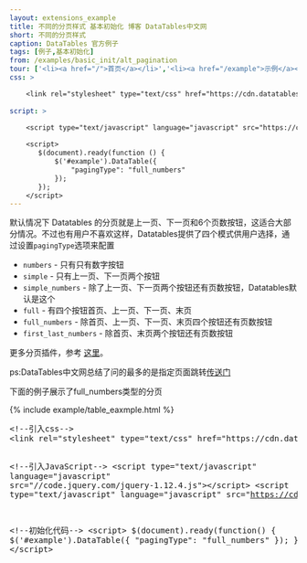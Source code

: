 ```yaml
---
layout: extensions_example
title: 不同的分页样式 基本初始化 博客 DataTables中文网
short: 不同的分页样式
caption: DataTables 官方例子
tags: [例子,基本初始化]
from: /examples/basic_init/alt_pagination
tour: ['<li><a href="/">首页</a></li>','<li><a href="/example">示例</a></li>','<li class="active">不同的分页样式</li>']
css: >

    <link rel="stylesheet" type="text/css" href="https://cdn.datatables.net/1.10.15/css/jquery.dataTables.min.css">
    	
script: >

    <script type="text/javascript" language="javascript" src="https://cdn.datatables.net/1.10.15/js/jquery.dataTables.min.js"></script>
    
    <script>
       $(document).ready(function () {
           $('#example').DataTable({
               "pagingType": "full_numbers"
           });
       });
    </script>
---
```


默认情况下 Datatables 的分页就是上一页、下一页和6个页数按钮，这适合大部分情况。不过也有用户不喜欢这样，Datatables提供了四个模式供用户选择，通过设置`pagingType`选项来配置
                                  
- `numbers` - 只有只有数字按钮 
- `simple` - 只有上一页、下一页两个按钮 
- `simple_numbers` - 除了上一页、下一页两个按钮还有页数按钮，Datatables默认是这个 
- `full` - 有四个按钮首页、上一页、下一页、末页 
- `full_numbers` - 除首页、上一页、下一页、末页四个按钮还有页数按钮
- `first_last_numbers` - 除首页、末页两个按钮还有页数按钮

更多分页插件，参考 [这里](/plug-ins)。

ps:DataTables中文网总结了问的最多的是指定页面跳转[传送门](https://datatables.net/plug-ins/pagination/extjs)

下面的例子展示了full_numbers类型的分页

       
        

<div class="bs-docs-example">
    {% include example/table_eaxmple.html %}
</div>
<pre class="prettyprint linenums">
&lt;!--引入css--&gt;
&lt;link rel=&quot;stylesheet&quot; type=&quot;text/css&quot; href=&quot;https://cdn.datatables.net/1.10.15/css/jquery.dataTables.min.css&quot;&gt;

&lt;!--引入JavaScript--&gt;
&lt;script type=&quot;text/javascript&quot; language=&quot;javascript&quot; src=&quot;//code.jquery.com/jquery-1.12.4.js&quot;&gt;&lt;/script&gt;
&lt;script type=&quot;text/javascript&quot; language=&quot;javascript&quot; src=&quot;https://cdn.datatables.net/1.10.15/js/jquery.dataTables.min.js&quot;&gt;&lt;/script&gt;

&lt;!--初始化代码--&gt;
&lt;script&gt;
     $(document).ready(function() {
           $(&#39;#example&#39;).DataTable({
                 &quot;pagingType&quot;:   &quot;full_numbers&quot;
           });
      });
&lt;/script&gt;
</pre>